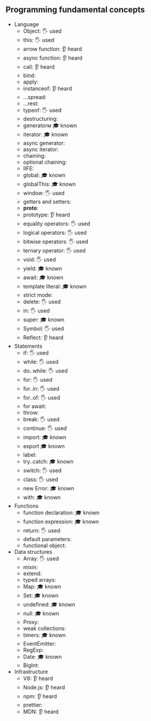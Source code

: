 ## Programming fundamental concepts

- Language
  - Object: 🖐️ used
  - this: 🖐️ used
  - arrow function: 👂 heard
  - async function: 👂 heard
  - call: 👂 heard
  - bind:
  - apply:
  - instanceof: 👂 heard
  - ...spread:
  - ...rest:
  - typeof: 🖐️ used
  - destructuring:
  - generatorм 🎓 known
  - iterator: 🎓 known
  - async generator:
  - async iterator:
  - chaining:
  - optional chaining:
  - IIFE:
  - global: 🎓 known
  - globalThis: 🎓 known
  - window: 🖐️ used
  - getters and setters:
  - __proto__:
  - prototype: 👂 heard
  - equality operators: 🖐️ used
  - logical operators: 🖐️ used
  - bitwise operators: 🖐️ used
  - ternary operator: 🖐️ used
  - void: 🖐️ used
  - yield: 🎓 known
  - await: 🎓 known
  - template literal: 🎓 known
  - strict mode:
  - delete: 🖐️ used
  - in: 🖐️ used
  - super: 🎓 known
  - Symbol: 🖐️ used
  - Reflect: 👂 heard
- Statements
  - if: 🖐️ used
  - while: 🖐️ used
  - do..while: 🖐️ used
  - for: 🖐️ used
  - for..in: 🖐️ used
  - for..of: 🖐️ used
  - for await:
  - throw:
  - break: 🖐️ used
  - continue: 🖐️ used
  - import: 🎓 known
  - export 🎓 known
  - label:
  - try..catch: 🎓 known
  - switch: 🖐️ used
  - class: 🖐️ used
  - new Error: 🎓 known
  - with: 🎓 known
- Functions
   - function declaration: 🎓 known
  - function expression: 🎓 known
  - return: 🖐️ used
  - default parameters:
  - functional object:
- Data structures
  - Array: 🖐️ used
  - mixin:
  - extend:
  - typed arrays:
  - Map: 🎓 known
  - Set: 🎓 known
  - undefined: 🎓 known
  - null: 🎓 known
  - Proxy:
  - weak collections:
  - timers: 🎓 known
  - EventEmitter:
  - RegExp:
  - Date: 🎓 known
  - BigInt:
- Infrastructure
  - V8: 👂 heard
  - Node.js: 👂 heard
  - npm: 👂 heard
  - prettier:
  - MDN: 👂 heard
